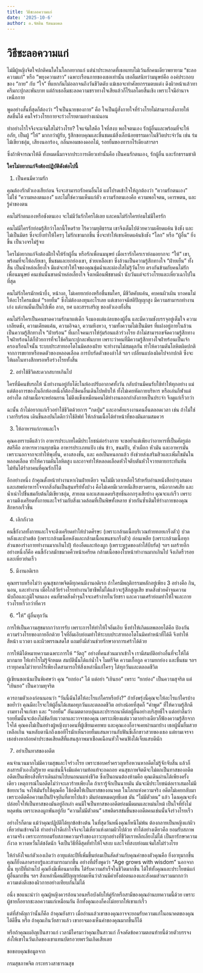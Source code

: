 ```yaml
---
title: วิธีชะลอความแก่
date: '2025-10-6'
author: อ.จัสติน รัตนมงคล
---
```


# วิธีชะลอความแก่

ไม่มีผู้หญิงจิตใจปกติคนใดในโลกอยากแก่ แต่น่าประหลาดที่เธอแทบไม่เว้นสักคนเดียวพยายาม “ชะลอความแก่” หรือ “พยุงความสาว” เฉพาะเรือนกายของเธอเท่านั้น เธอลืมสนิทว่ามนุษย์คือ องค์ประกอบของ “กาย” กับ “ใจ” ที่แยกกันไม่ออกจนถึงวันชีวิตดับ แม้เธอจะทำศัลยกรรมตบแต่ง ดึงผิวหน้าแล้วทาครีมกะปุกละพันบาท แต่ถ้าเธอลืมชะลอความชราทางใจเสียแล้วก็ไร้ผลโดยสิ้นเชิง เพราะใจมีอำนาจเหนือกาย

พูดอย่างสั้นที่สุดก็ต้องว่า “ใจเป็นนายของกาย” คือ ใจเป็นผู้สั่งกายใจที่ร่วงโรยไม่สามารถสั่งกายให้สดชื่นได้ คนใจร่วงโรยกายจะร่วงโรยตามอย่างแน่นอน

ทำอย่างไรใจจึงจะแจ่มใสไม่ร่วงโรย?
ใจแจ่มใสคือ ใจที่สงบ พอใจตนเอง รักผู้อื่นและพร้อมที่จะให้อภัย, เป็นผู้ “ให้” มากกว่าผู้รับ, รู้สึกขอบคุณและชื่นชมแม้สิ่งเล็กน้อยธรรมดาในชีวิตประจำวัน เช่น ร่มไม้เขียวชอุ่ม, เสียงนอกร้อง, กลิ่นหอมของดอกไม้, รอยยิ้มของทารกไร้เดียงสาฯลฯ

ซึ่งถ้าพิจารณาให้ดี ทั้งหมดนี้มาจากประการเดียวเท่านั้นคือ เป็นคนรักตนเอง, รักผู้อื่น และรักธรรมชาติ

**ใครไม่อยากแก่จึงต้องปฏิบัติดังต่อไปนี้**

1. เป็นคนมีความรัก

คุณต้องรักตัวเองเสียก่อน จึงจะสามารถรักคนอื่นได้ แต่โปรดเข้าใจให้ถูกต้องว่า “ความรักตนเอง” ไม่ใช่ “ความหลงตนเอง” และไม่ใช่ความเห็นแก่ตัว ความรักตนเองคือ ความพอใจตน, เคารพตน, และรู้ค่าของตน

คนไม่รักตนเองหรือชังตนเอง จะไม่มีวันรักใครได้เลย และคนไม่รักใครย่อมไม่มีใครรัก

คนไม่มีใครรักย่อมรู้สึกว่าโลกนี้โหดร้าย ไร้ความยุติธรรม เขาจึงเต็มไปด้วยความเคียดแค้น ชิงชัง และไม่เป็นมิตร ซึ่งจะยิ่งทำให้ใครๆ ไม่รักเขามากขึ้น ซึ่งจะทำให้เขาเคียดแค้นชิงชัง “โลก” หรือ “ผู้อื่น” ยิ่งขึ้น เป็นวงจรไม่รู้จบ

ใครไม่อยากแก่จึงต้องฝึกใจให้รักผู้อื่น หรือรักเพื่อนมนุษย์ เมื่อเรารักใครเราย่อมอยากจะ “ให้” เขา, พร้อมที่จะให้อภัยเขา, ชื่นชมและยกย่องเขา, ช่วยเหลือเขา ซึ่งล้วนเป็นความรู้สึกทางใจ “ฝ่ายเย็น” ทั้งสิ้น เป็นน้ำหล่อเลี้ยงใจ มีแต่จะทำให้ใจของคุณชุ่มฉ่ำและผ่องใสไม่รู้วันโรย ตรงกันข้ามกับคนไม่รักเพื่อนมนุษย์ คนเช่นนั้นขาดน้ำหล่อเลี้ยงใจ จึงเหมือนพืชขาดน้ำ นับวันแต่จะร่วงโรยและเหี่ยวเฉาไปในที่สุด

คนไม่รักใครมักหน้าบึ้ง, หน้างอ, ไม่เคยยกย่องหรือชื่นชมใคร, มีชีวิตคับแค้น, คบคนผิวเผิน บางคนไม่ให้อะไรใครแม้แต่ “รอยยิ้ม” ซึ่งไม่ต้องลงทุนอะไรเลย แต่เขาอาจมีสติปัญญาสูง มีความสามารถทำงานเก่ง แต่งานนั้นเป็นไปเพื่อ ลาภ, ยศ และสรรเสริญ ของตัวเองทั้งสิ้น

คนไม่รักใครเป็นคนขาดความรักมาแต่เด็ก จึงมองแต่แง่ลบของผู้อื่น และมีความชังบรรจุอยู่เต็มใจ ความเกลียดชัง, ความเคียดแค้น, ความอิจฉา, ความหึงหวง, รวมทั้งความไม่เป็นมิตร ที่แฝงอยู่ภายในล้วนเป็นความรู้สึกทางใจ “ฝ่ายร้อน” ที่เผาใจคนเราให้รุ่มร้อนแล้วร่วงโรย ถ้าไม่สามารถขจัดความรู้สึกทางใจฝ่ายร้อนได้ก็ป่วยการที่จะใช้ครีมกะปุกละพันบาท เพราะว่าคนที่มีความรู้สึกทางใจฝ่ายร้อนเป็นเจ้าครองเรือนใจนั้น ระบบประสาทออโตโนมิคสองฝ่าย จะทำงานไม่สมดุลกัน ทำให้ความดันโลหิตผิดปกติจากการขยายหรือหดตัวของหลอดเลือด การบีบรัดตัวของลำไส้ ฯลฯ เปลี่ยนแปลงผิดไปจากปกติ ซึ่งจะให้ผลในทางสึกหรอหรือร่วงโรยทั้งสิ้น

2. อย่าใช้ชีวิตสะดวกสบายเกินไป

ใครที่มีคนขับรถให้ นั่งทำงานอยู่กับโต๊ะในห้องปรับอากาศทั้งวัน กลับบ้านมีคนรับใช้ทำให้ทุกอย่าง แม่แต่ต้องการของในอีกห้องหนึ่งก็ต้องใช้คนอื่นเดินไปหยิบให้ ทั้งไม่เคยหัดกายบริหาร หรือเล่นกีฬาแต่อย่างใด กล้ามเนื้อจะหย่อนยาน ไม่ตึงแข็งเหมือนคนได้ทำงานออกกำลังกายเป็นประจำ จึงดูแก่เร็วกว่า

ฉะนั้น ถ้าไม่อยากแก่เร็วอย่าใช้ชีวิตด้วยการ “กดปุ่ม” และอาศัยแรงงานคนอื่นตลอดเวลา เช่น ถ้าไม่ใช่เวลารีบร้อน เดินขึ้นลงบันไดดีกว่าใช้ลิฟท์ ให้กล้ามเนื้อได้ทำหน้าที่ของมันตามสมควร

3. ให้อาหารแก่กายและใจ

คุณคงทราบดีแล้วว่า อาหารประเภทใดมีประโยชน์ต่อร่างกาย จะขอย้ำแต่เพียงว่าอาหารที่เป็นศัตรูต่อสตรีคือ อาหารหวานทุกชนิด อาหารประเภทแป้ง เช่น ข้าว, ขนมปัง, หัวเผือก หัวมัน และอาหารมัน เพราะนอกจากจะทำให้พุงยื่น, คางสองชั้น, และ คอเป็นหนอกแล้ว ยังช่วยส่งเสริมสิวและเพิ่มไขมันในหลอดเลือด ทำให้ความดันโลหิตสูง และอาจทำให้หลอดเลือดหัวใจตีบตันหัวใจวายตายกระทันหัน ไม่ทันได้ร่ำลาคนที่คุณรักก็ได้

อีกอย่างหนึ่ง ถ้าคุณตั้งหน้าทำงานหาเงินฝ่ายเดียว จนไม่มีเวลาเหลือไว้สำหรับอ่านหนังสือบำรุงสมอง และเสพย์อาหารใจจากสิ่งอันเป็นสุนทรีย์ทั้งปวง คือไม่เคยมีเวลาหนีเสียงยวดยาน, หนีอากาศเสีย และน้ำเน่าไปชื่นชมกับต้นไม้เขียวชอุ่ม, สายลม และแสงแดดบริสุทธิ์นอกกรุงเสียบ้าง คุณจะแก่เร็ว เพราะความตึงเครียดทั้งกายและใจร่วมกับสิ่งแวดล้อมที่เป็นพิษทั้งหลาย ช่วยกันซ้ำเติมให้ร่างกายของคุณสึกหรอเร็วขึ้น

4. เลิกกังวล

คนขี้กังวลทั้งกายและใจจะตึงเครียดทำให้ปวดศีรษะ (เพราะกล้ามเนื้อบริเวณท้ายทอยเกร็งตัว) ปวดหลังและปวดข้อ (เพราะกล้ามเนื้อหลังและกล้ามเนื้อแขนขาเกร็งตัว) อ่อนเพลีย (เพราะกล้ามเนื้อทุกส่วนของร่างกายทำงานมากเกินไป) ท้องอืดและท้องผูก (เพราะหูรูดของลำไส้บีบรัด) ฯลฯ ผลร้ายอีกอย่างหนึ่งก็คือ คนขี้กังวลมักขมวดคิ้วหน้าเครียด กล้ามเนื้อของใบหน้าทำงานมากเกินไป จึงเกิดริ้วรอยและเหี่ยวย่นเร็ว

5. มีงานอดิเรก

คุณทราบหรือไม่ว่า คุณสุขภาพจิตดีทุกคนมีงานอดิเรก ถ้าใครมีพฤติกรรมหลักอยู่เพียง 3 อย่างคือ กิน, นอน, และทำงาน เมื่อใกล้วัยร่วงโรยทำงานวิชาชีพไม่ได้แล้วจะรู้สึกสูญเสีย ขาดสิ่งช่วยค้ำจุนความนับถือและภูมิใจตนเอง คนที่ขาดสิ่งค้ำจุนใจจะเศร้าง่ายในวัยชรา และความเศร้าย่อมทำให้ใจและกายร่วงโรยเร็วกว่าที่ควร

6. “ให้” ผู้อื่นทุกวัน

การให้เป็นความสุขมากกว่าการรับ เพราะการให้ทำให้ใจอิ่มเอิบ ซึ่งทำให้เกิดผลพลอยได้คือ ป้องกันความร่วงโรยของกายอีกด้วย ใจที่อิ่มเอิบย่อมทำให้ระบบประสาทออโตโนมิคทำหน้าที่ได้ดี จึงทำให้สีหน้า แววตา และผิวพรรณสดใส แถมยังมีส่วนช่วยรักษาอาการเศร้าได้ด้วย

การให้มิได้หมายความเฉพาะการให้ “วัตถุ” อย่างที่คนส่วนมากเข้าใจ เรามีสมบัติอย่างอื่นที่จะให้ได้มากมาย ให้เท่าไรไม่รู้จักหมด สมบัตินั้นได้แก่น้ำใจ ไมตรีจิต ความเกื้อกูล ความยกย่อง และชื่นชม ฯลฯ เราทุกคนไม่ว่ายากไร้เพียงใดสามารถให้สิ่งเหล่านี้แก่ใครๆ ได้ทุกวันและตลอดชีวิต

ผู้เขียนขอเน้นเป็นพิเศษว่า คุณ “ยกย่อง” ได้ แต่อย่า “เยินยอ” เพราะ “ยกย่อง” เป็นความสุจริต แต่ “เยินยอ” เป็นความทุจริต

ควรถามตัวเองก่อนนอนว่า “วันนี้ฉันได้ให้อะไรแก่ใครหรือยัง?” ถ้ายังพรุ่งนี้คุณจะให้อะไรแก่ใครบ้าง ขอย้ำว่า คุณมีอะไรจะให้ผู้อื่นได้เสมอทุกวันและตลอดชีวิต อย่างน้อยที่สุดก็ “คำพูด” ที่ให้ความรู้สึกดีงามทางใจแก่เขา และ “รอยยิ้ม” อันเมตตาอบอุ่นและปรารถนาดีต่อผู้อื่นอย่างบริสุทธิ์ใจ แต่อย่าลืมว่า รอยยิ้มนั้นจะต้องไม่ขัดกับแววตาและวาจาของคุณ เพราะเพียงแต่แววตาอย่างเดียวก็ฟ้องความรู้สึกจากใจได้ คุณคงไม่เป็นอย่างผู้หญิงบางคนที่ผู้เขียนเคยพบ และคุณเองก็อาจเคยผ่านมาบ้าง เธอผู้นั้นยิ้มสวยเหลือเกิน จนหลับตานึกถึงเธอทีไรมักเห็นรอยยิ้มแสนหวานกับฟันซี่เล็กขาวสวยของเธอ แต่ยามเจรจาเธอช่างหาถ้อยคำประชดเสียดสีที่แสนสุภาพมาเชือดเฉือนหัวใจคนฟังได้เจ็บแสบดีนัก

7. อย่าเป็นทาสของอดีต

คนจำนวนมากไม่มีความสุขและใจร่วงโรย เพราะชอบคร่ำครวญหรือหวนหาอดีตไม่รู้จักจับสิ้น แล้วก็สงสารตัวเองไม่รู้หาย คนเช่นนี้จึงมีแต่ความท้อแท้จะถดถอย คนสุขภาพจิตดีจะไม่ตกเป็นทาสของอดีตอดีตเป็นเพียงสิ่งที่เราเดินผ่านไปบนถนนแห่งชีวิต ซึ่งเป็นถนนต้องห้ามคือ คุณเดินผ่านได้เพียงครั้งเดียว เหตุการณ์ในอดีตไม่ว่าจะเลวร้ายเพียงใด ถ้าเรารู้จักเป็นนายมัน มันจะมีประโยชน์ต่อเราเสมอไม่มีข้อยกเว้น จงให้มันรับใช้คุณคือ ใช้อดีตให้เป็นทาสของอนาคต ในโลกแห่งความจริง อดีตไม่เคยกลับมา เพราะอดีตคือความเป็นปัจจุบันที่ตายไปแล้ว มันย่อมหมดฤทธิ์เดช มัน “ไม่มีตัวตน” แล้ว ไฉนคุณจะยังปล่อยใจให้เป็นทาสของมันอยู่อีกเล่า คนมีใจเป็นทาสของอดีตย่อมมืดมนและหม่นไหม้ เป็นใจที่ยังไม่หลุดพ้น เพราะหลงผูกพันอยู่กับ “ความไม่มีตัวตน” เสพติดรสข่มขื่นของอดีตคนเช่นนั้นจึงร่วงโรยเร็ว

อย่างไรก็ตาม แม้ว่าคุณปฏิบัติได้ทุกข้อข้างต้น ในที่สุดวันหนึ่งคุณก็หนีไม่พ้น ต้องกลายเป็นหญิงแก่ผิวเหี่ยวย่นเข้าจนได้ ทำอย่างไรดีเล่าใจจึงจะไม่เหี่ยวแห้งตามผิวไปด้วย ทำได้อย่างเดียวคือ ยอมรับสภาพความจริง เพราะการยอมรับสภาพความจริงของภาวะทุกอย่างที่ชีวิตเราหลีกเลี่ยงไม่ได้ เป็นยารักษาความกังวล หวาดหวั่นได้ชงัดนัก จึงเป็นวิธีที่ดีสุดที่ทำให้ใจสงบ และใจที่สงบย่อมแจ่มใสไม่ร่วงโรย

ให้กำลังใจแก่ตัวเองเถิดว่า อายุแต่ละปีที่เพิ่มขึ้นย่อมเป็นสัดส่วนกับคุณค่าของตัวคุณคือ ยิ่งอายุมากขึ้น คุณก็ยิ่งฉลาดรอบรู้และสามารถมากขึ้น อย่างที่ฝรั่งพูดว่า “Age grows with wisdom” นอกจากนั้น ทุกปีที่ผ่านไป คุณยิ่งมีเพื่อนมากขึ้น ได้รับความสำเร็จในชีวิตมากขึ้น ได้ให้ทั้งคุณและประโยชน์แก่ผู้อื่นมากขึ้น ฯลฯ สิ่งเหล่านี้คนมีปัญญาย่อมเห็นว่าล้วนมีค่าทั้งต่อตนเองและสังคมส่วนรวมมากกว่าความเต่งตึงของผิวกายอย่างเทียบกันไม่ได้

อนึ่ง ขอแนะนำว่า คุณผู้หญิงควรอ้อนวอนหรือบังคับให้คู่รักหรือสามีของคุณอ่านบทความนี้ด้วย เพราะผู้ชายก็อยากชะลอความแก่เหมือนกัน อีกทั้งคุณเองก็คงไม่อยากให้เขาแก่เร็ว

แต่ที่สำคัญกว่านั้นก็คือ ถ้าคุณยังสาว เมื่ออ่านแล้วเขาของคุณอาจจะยอมรับความแก่ในอนาคตของคุณได้ดีขึ้น หรือ ถ้าคุณเกินวัยสาวแล้ว เขาอาจมองเห็นค่าของคุณมากขึ้นก็ได้

หรือถ้าคุณเผอิญเป็นสาวแก่ เวลามีใครมาว่าคุณเป็นสาวแก่ ก็จงคัดข้อความตอนท้ายนี้ด้วยตัวบรรจง ส่งให้เขาในวันเกิดของเขาแทนบัตรอวยพรวันเกิดเสียเลย

ขอขอบคุณข้อมูลจาก

กรมสุขภาพจิต กระทรวงสาธารณสุข

